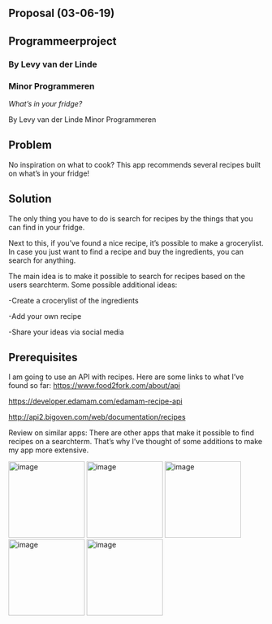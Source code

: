 ## Proposal (03-06-19)
## Programmeerproject
### By Levy van der Linde
### Minor Programmeren

*What’s in your fridge?*

By Levy van der Linde
Minor Programmeren


## Problem

No inspiration on what to cook?
This app recommends several recipes built on what’s in your fridge!


## Solution

The only thing you have to do is search for recipes by the things that you can find in your fridge. 

Next to this, if you’ve found a nice recipe, it’s possible to make a grocerylist. In case you just want to find a recipe and buy the ingredients, you can search for anything. 

The main idea is to make it possible to search for recipes based on the users searchterm.
Some possible additional ideas:

-Create a crocerylist of the ingredients

-Add your own recipe

-Share your ideas via social media

## Prerequisites

I am going to use an API with recipes. Here are some links to what I’ve found so far:
https://www.food2fork.com/about/api

https://developer.edamam.com/edamam-recipe-api

http://api2.bigoven.com/web/documentation/recipes

Review on similar apps:
There are other apps that make it possible to find recipes on a searchterm. That’s why I’ve thought of some additions to make my app more extensive.

<img width="150" alt="image" src="https://user-images.githubusercontent.com/47352487/58807660-c9884980-8618-11e9-8293-6c6ccceaeed3.png">

<img width="150" alt="image" src="https://user-images.githubusercontent.com/47352487/58865123-4cabad00-86b6-11e9-87af-04aee4ba33e9.png">

<img width="150" alt="image" src="https://user-images.githubusercontent.com/47352487/58807471-6d252a00-8618-11e9-902d-41bda743d74f.png">

<img width="150" alt="image" src="https://user-images.githubusercontent.com/47352487/58804458-351ae880-8612-11e9-86d8-17979c7244a0.png">

<img width="150" alt="image" src="https://user-images.githubusercontent.com/47352487/58804486-4237d780-8612-11e9-8cf0-9522a4b316a5.png">

